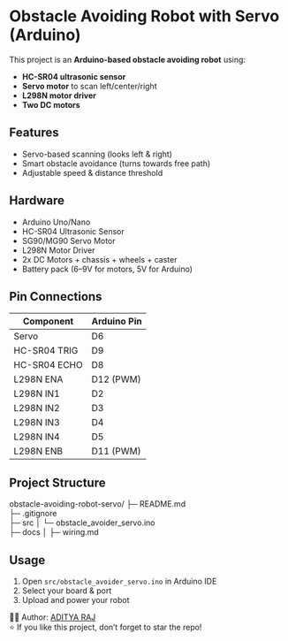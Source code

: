 # Obstacle Avoiding Robot with Servo (Arduino)

This project is an **Arduino-based obstacle avoiding robot** using:

- **HC-SR04 ultrasonic sensor**
- **Servo motor** to scan left/center/right
- **L298N motor driver**
- **Two DC motors**

## Features
- Servo-based scanning (looks left & right)
- Smart obstacle avoidance (turns towards free path)
- Adjustable speed & distance threshold

## Hardware
- Arduino Uno/Nano
- HC-SR04 Ultrasonic Sensor
- SG90/MG90 Servo Motor
- L298N Motor Driver
- 2x DC Motors + chassis + wheels + caster
- Battery pack (6–9V for motors, 5V for Arduino)

## Pin Connections
| Component | Arduino Pin |
|-----------|-------------|
| Servo     | D6 |
| HC-SR04 TRIG | D9 |
| HC-SR04 ECHO | D8 |
| L298N ENA | D12 (PWM) |
| L298N IN1 | D2 |
| L298N IN2 | D3 |
| L298N IN3 | D4 |
| L298N IN4 | D5 |
| L298N ENB | D11 (PWM) |

## Project Structure

obstacle-avoiding-robot-servo/
├─ README.md                 
├─ .gitignore            
├─ src
│  └─ obstacle_avoider_servo.ino   
├─  docs
│  ├─ wiring.md            

## Usage
1. Open `src/obstacle_avoider_servo.ino` in Arduino IDE
2. Select your board & port
3. Upload and power your robot

👨‍💻 Author: [ADITYA RAJ](https://github.com/muddycode-tech)  
⭐ If you like this project, don’t forget to star the repo!

